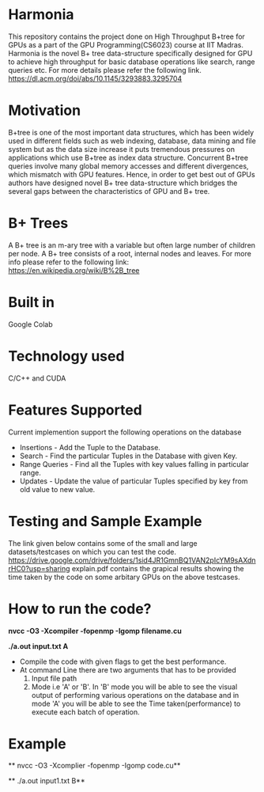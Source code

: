 # Harmonia
This repository contains the project done on High Throughput B+tree for GPUs as a part of the GPU Programming(CS6023) course at IIT Madras.
Harmonia is the novel B+ tree data-structure specifically designed for GPU to achieve high throughput for basic database operations like search, range queries etc. For more details please refer the following link.
https://dl.acm.org/doi/abs/10.1145/3293883.3295704

# Motivation
B+tree is one of the most important data structures, which has been widely used in different fields such as web
indexing, database, data mining and file system but as the data size increase it puts tremendous pressures on applications
which use B+tree as index data structure. Concurrent B+tree queries involve many global memory accesses and different divergences, 
which mismatch with GPU features. Hence, in order to get best out of GPUs authors have designed novel B+ tree data-structure which bridges the several gaps 
between the characteristics of GPU and B+ tree.

# B+ Trees
A B+ tree is an m-ary tree with a variable but often large number of children per node. A B+ tree consists of a root, internal nodes and leaves.
For more info please refer to the following link:
https://en.wikipedia.org/wiki/B%2B_tree

# Built in
Google Colab

# Technology used
C/C++ and CUDA

# Features Supported
Current implemention support the following operations on the database 
* Insertions - Add the Tuple to the Database.
* Search - Find the particular Tuples in the Database with given Key.
* Range Queries - Find all the Tuples with key values falling in particular range.
* Updates - Update the value of particular Tuples specified by key from old value to new value.

# Testing and Sample Example
The link given below contains some of the small and large datasets/testcases on which you can test the code.
https://drive.google.com/drive/folders/1sid4JR1GmnBQ1VAN2pIcYM9sAXdnrHC0?usp=sharing
explain.pdf contains the grapical results showing the time taken by the code on some arbitary GPUs on the above testcases.

# How to run the code?

**nvcc -O3 -Xcompiler -fopenmp -Igomp filename.cu**

**./a.out input.txt A**

* Compile the code with given flags to get the best performance.
* At command Line there are two arguments that has to be provided
  1. Input file path
  2. Mode i.e 'A' or 'B'. In 'B' mode you will be able to see the visual output of performing various operations on the database and in mode 'A' you will be able to see the Time taken(performance) to execute each batch of operation. 

# Example

** nvcc -O3 -Xcomplier -fopenmp -Igomp code.cu**

** ./a.out input1.txt B**

